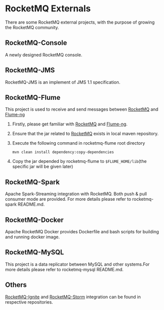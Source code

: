 # RocketMQ Externals

There are some RocketMQ external projects, with the purpose of growing the RocketMQ community.

## RocketMQ-Console
A newly designed RocketMQ console.

## RocketMQ-JMS
RocketMQ-JMS is an implement of JMS 1.1 specification.

## RocketMQ-Flume

This project is used to receive and send messages between
[RocketMQ](http://rocketmq.incubator.apache.org/) and [Flume-ng](https://github.com/apache/flume)

1. Firstly, please get familiar with [RocketMQ](http://rocketmq.incubator.apache.org/) and [Flume-ng](https://github.com/apache/flume).
2. Ensure that the jar related to [RocketMQ](http://rocketmq.incubator.apache.org/dowloading/releases) exists in local maven repository.
3. Execute the following command in rocketmq-flume root directory

   `mvn clean install dependency:copy-dependencies`

4. Copy the jar depended by rocketmq-flume to `$FLUME_HOME/lib`(the specific jar will be given later)


## RocketMQ-Spark

Apache Spark-Streaming integration with RocketMQ. Both push & pull consumer mode are provided.
For more details please refer to rocketmq-spark README.md.

## RocketMQ-Docker
Apache RocketMQ Docker provides Dockerfile and bash scripts for building and running docker image.

## RocketMQ-MySQL
This project is a data replicator between MySQL and other systems.For more details please refer to rocketmq-mysql README.md.

## Others
[RocketMQ-Ignite](https://github.com/apache/ignite/tree/master/modules/rocketmq) and [RocketMQ-Storm](https://github.com/apache/storm/tree/master/external/storm-rocketmq) integration can be found in respective repositories.
